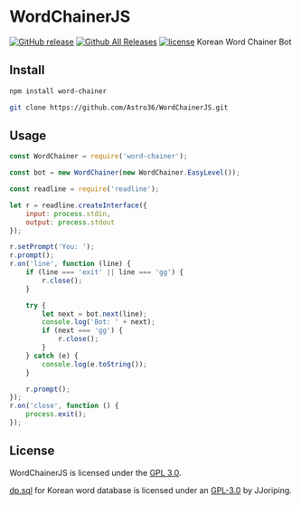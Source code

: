 # WordChainerJS
[![GitHub release](https://img.shields.io/github/release/qubyte/rubidium.svg)](https://github.com/Astro36/WordChainerJS)
[![Github All Releases](https://img.shields.io/github/downloads/atom/atom/total.svg)](https://github.com/Astro36/WordChainerJS)
[![license](https://img.shields.io/github/license/mashape/apistatus.svg)](https://github.com/Astro36/WordChainerJS/blob/master/LICENSE)
Korean Word Chainer Bot

## Install
``` bash
npm install word-chainer
```
``` bash
git clone https://github.com/Astro36/WordChainerJS.git
```

## Usage
```javascript
const WordChainer = require('word-chainer');

const bot = new WordChainer(new WordChainer.EasyLevel());

const readline = require('readline');

let r = readline.createInterface({
    input: process.stdin,
    output: process.stdout
});

r.setPrompt('You: ');
r.prompt();
r.on('line', function (line) {
    if (line === 'exit' || line === 'gg') {
        r.close();
    }

    try {
        let next = bot.next(line);
        console.log('Bot: ' + next);
        if (next === 'gg') {
            r.close();
        }
    } catch (e) {
        console.log(e.toString());
    }

    r.prompt();
});
r.on('close', function () {
    process.exit();
});
```

## License
WordChainerJS is licensed under the [GPL 3.0](./LICENSE).

[dp.sql](https://github.com/JJoriping/KKuTu/blob/master/db.sql) for Korean word database is licensed under an [GPL-3.0](https://raw.githubusercontent.com/JJoriping/KKuTu/master/LICENSE.md) by JJoriping.